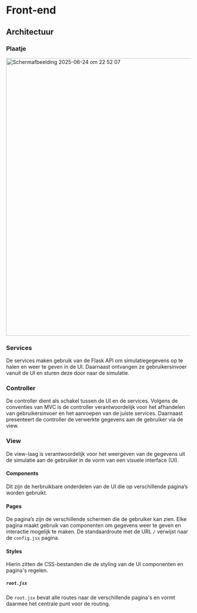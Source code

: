 # Front-end

## Architectuur

### Plaatje
<img width="758" alt="Scherm­afbeelding 2025-06-24 om 22 52 07" src="https://github.com/user-attachments/assets/5ac96f8c-2916-455e-b7e9-ecf5f86c292c" />


### Services
De services maken gebruik van de Flask API om simulatiegegevens op te halen en weer te geven in de UI. Daarnaast ontvangen ze gebruikersinvoer vanuit de UI en sturen deze door naar de simulatie.

### Controller
De controller dient als schakel tussen de UI en de services. Volgens de conventies van MVC is de controller verantwoordelijk voor het afhandelen van gebruikersinvoer en het aanroepen van de juiste services. Daarnaast presenteert de controller de verwerkte gegevens aan de gebruiker via de view.

### View
De view-laag is verantwoordelijk voor het weergeven van de gegevens uit de simulatie aan de gebruiker in de vorm van een visuele interface (UI).

#### Components
Dit zijn de herbruikbare onderdelen van de UI die op verschillende pagina’s worden gebruikt.

#### Pages
De pagina’s zijn de verschillende schermen die de gebruiker kan zien. Elke pagina maakt gebruik van componenten om gegevens weer te geven en interactie mogelijk te maken. De standaardroute met de URL `/` verwijst naar de `config.jsx` pagina.

#### Styles 
Hierin zitten de CSS-bestanden die de styling van de UI componenten en pagina's regelen.

##### `root.jsx`
De `root.jsx` bevat alle routes naar de verschillende pagina's en vormt daarmee het centrale punt voor de routing.



